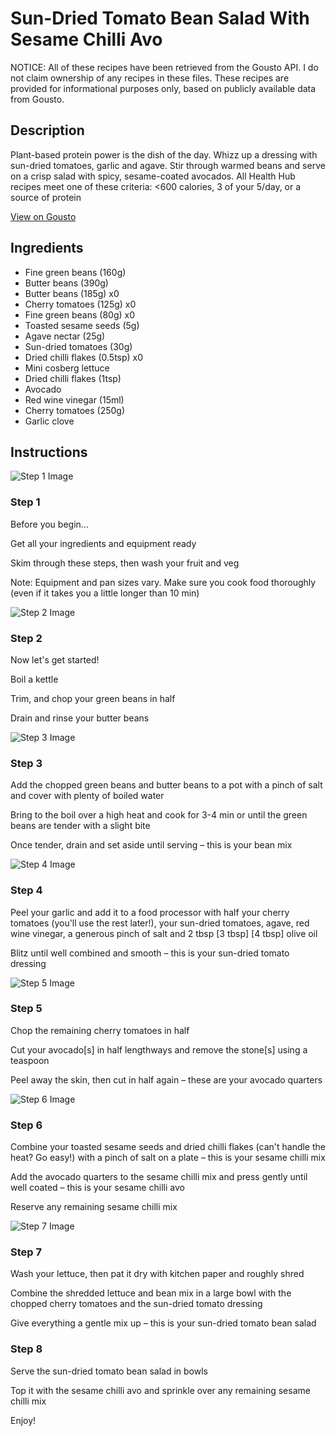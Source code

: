 # Sun-Dried Tomato Bean Salad With Sesame Chilli Avo

NOTICE: All of these recipes have been retrieved from the Gousto API. I do not claim ownership of any recipes in these files. These recipes are provided for informational purposes only, based on publicly available data from Gousto.

## Description

Plant-based protein power is the dish of the day. Whizz up a dressing with sun-dried tomatoes, garlic and agave. Stir through warmed beans and serve on a crisp salad with spicy, sesame-coated avocados. All Health Hub recipes meet one of these criteria: <600 calories, 3 of your 5/day, or a source of protein

[View on Gousto](https://www.gousto.co.uk/recipes/cookbook/sun-dried-tomato-bean-salad-with-sesame-chilli-avo)

## Ingredients

- Fine green beans (160g)
- Butter beans (390g)
- Butter beans (185g) x0
- Cherry tomatoes (125g) x0
- Fine green beans (80g) x0
- Toasted sesame seeds (5g)
- Agave nectar (25g)
- Sun-dried tomatoes (30g)
- Dried chilli flakes (0.5tsp) x0
- Mini cosberg lettuce
- Dried chilli flakes (1tsp)
- Avocado
- Red wine vinegar (15ml)
- Cherry tomatoes (250g)
- Garlic clove

## Instructions

![Step 1 Image](https://production-media.gousto.co.uk/cms/recipe-step-image/Admin10mm-Step-1-2-1664894646361-x200.jpg)

### Step 1

Before you begin...

Get all your ingredients and equipment ready

Skim through these steps, then wash your fruit and veg

Note: Equipment and pan sizes vary. Make sure you cook food thoroughly (even if it takes you a little longer than 10 min)

![Step 2 Image](https://production-media.gousto.co.uk/cms/recipe-step-image/Step-2-1664894649535-x200.jpg)

### Step 2

Now let's get started!

Boil a kettle

Trim, and chop your green beans in half

Drain and rinse your butter beans

![Step 3 Image](https://production-media.gousto.co.uk/cms/recipe-step-image/Step-3-1664894654048-x200.jpg)

### Step 3

Add the chopped green beans and butter beans to a pot with a pinch of salt and cover with plenty of boiled water

Bring to the boil over a high heat and cook for 3-4 min or until the green beans are tender with a slight bite

Once tender, drain and set aside until serving – this is your bean mix

![Step 4 Image](https://production-media.gousto.co.uk/cms/recipe-step-image/Step-4-1664894656563-x200.jpg)

### Step 4

Peel your garlic and add it to a food processor with half your cherry tomatoes (you'll use the rest later!), your sun-dried tomatoes, agave, red wine vinegar, a generous pinch of salt and 2 tbsp <span class="text-purple">[3 tbsp]</span> <span class="text-danger">[4 tbsp]</span> olive oil

Blitz until well combined and smooth – this is your sun-dried tomato dressing

![Step 5 Image](https://production-media.gousto.co.uk/cms/recipe-step-image/Step-5-1664894659653-x200.jpg)

### Step 5

Chop the remaining cherry tomatoes in half

Cut your avocado[s] in half lengthways and remove the stone[s] using a teaspoon

Peel away the skin, then cut in half again – these are your avocado quarters

![Step 6 Image](https://production-media.gousto.co.uk/cms/recipe-step-image/Step-6-1664894662387-x200.jpg)

### Step 6

Combine your toasted sesame seeds and dried chilli flakes (can't handle the heat? Go easy!) with a pinch of salt on a plate – this is your sesame chilli mix

Add the avocado quarters to the sesame chilli mix and press gently until well coated – this is your sesame chilli avo

Reserve any remaining sesame chilli mix

![Step 7 Image](https://production-media.gousto.co.uk/cms/recipe-step-image/Step-7-1664894665190-x200.jpg)

### Step 7

Wash your lettuce, then pat it dry with kitchen paper and roughly shred

Combine the shredded lettuce and bean mix in a large bowl with the chopped cherry tomatoes and the sun-dried tomato dressing

Give everything a gentle mix up – this is your sun-dried tomato bean salad

### Step 8

Serve the sun-dried tomato bean salad in bowls

Top it with the sesame chilli avo and sprinkle over any remaining sesame chilli mix

Enjoy!

